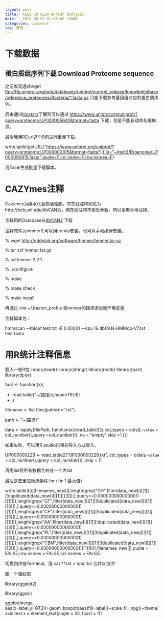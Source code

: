 ```yaml
---
layout: post
title:  KEGG GO GESA enrich analysis
date:   2019-06-07 01:08:00 +0800
categories: document
tag: 教程
---
```




下载数据
====================================

## 蛋白质组序列下载 Download Proteome sequence

之前发现通过wget ftp://ftp.uniprot.org/pub/databases/uniprot/current_release/knowledgebase/reference_proteomes/Bacteria/*.fasta.gz 只能下载参考基因组对应的蛋白质序列。

后来通过[biostars](https://www.biostars.org/p/292993/)了解到可以通过 https://www.uniprot.org/uniprot/?query=proteome:UP000005640&format=fasta 下载，但是不能自动命名很麻烦。

最后我用RCurl这个R包进行批量下载。

write.table(getURL("https://www.uniprot.org/uniprot/?query=proteome:UP000000815&format=fasta"),file="~/test2/R/genome/UP000000815.fasta",quote=F,col.name=F,row.names=F)

用Excel生成批量下载脚本。

CAZYmes注释
=====================================

Cazymes为碳水化合物活性酶，其在线注释网站为http://bcb.unl.edu/dbCAN2/，但在线注释不能改参数。所以采用本地注释。

注释用的Database从[dbCAN2](http://bcb.unl.edu/dbCAN2/download/Databases/) 下载

注释软件为hmmer3,可以用conda安装，也可以手动编译安装。

  % wget http://eddylab.org/software/hmmer/hmmer.tar.gz 
  
  % tar zxf hmmer.tar.gz
  
  % cd hmmer-3.2.1
  
  % ./configure
  
  % make
  
  % make check
  
  % make install
  
再通过 vim ~/.bashrc_profile 将hmmer的路径添加到环境变量
  
注释脚本为：
  
  hmmscan --tblout test.txt -E 0.00001 --cpu 16 dbCAN-HMMdb-V7.txt test.fasta

用R统计注释信息
====================================

载入一些R包
library(readr)
library(stringr)
library(readr)
library(rpart)
library(dplyr)

fun1 <- function(x){
+ read.table("~/路径/x,head=TRUE)
+ }

filename <- list.files(pattern=".txt")

path <- "~/路径/"

data <- lapply(filePath, function(x){read_table2(x,col_types = cols(`E-value` = col_number(),query =col_number()) ,na = "empty",skip =1 )})


如果失败，可以用R studio自带的导入方式导入。

UP000000229 <- read_table2("UP000000229.txt", col_types = cols(`E-value` = col_number(),query = col_number()), skip = 1)

再用list将所有数据合并成一个大list

最后是去重加筛选条件
for (i in 1:最大值）

write.table(t(c(filenames_new[i],length(grep("GH",filter(data_new[i][[1]][!duplicated(data_new[i][[1]][[3]]),],query<=0.000000000000001)[[1]])),length(grep("GT",filter(data_new[i][[1]][!duplicated(data_new[i][[1]][[3]]),],query<=0.000000000000001)[[1]])),length(grep("CE",filter(data_new[i][[1]][!duplicated(data_new[i][[1]][[3]]),],query<=0.000000000000001)[[1]])),length(grep("AA",filter(data_new[i][[1]][!duplicated(data_new[i][[1]][[3]]),],query<=0.000000000000001)[[1]])),length(grep("PL",filter(data_new[i][[1]][!duplicated(data_new[i][[1]][[3]]),],query<=0.000000000000001)[[1]])),length(grep("CBM",filter(data_new[i][[1]][!duplicated(data_new[i][[1]][[3]]),],query<=0.000000000000001)[[1]])))),filenames_new[i],quote = FALSE,row.names = FALSE,col.names = FALSE)

切换到终端Terminal，用 cat **.txt > total.txt 合并txt文件

画一个箱线图

library(ggplot2)

library(ggsci)

ggplot(merge, aes(x=label,y=GT3))+geom_boxplot(aes(fill=label))+scale_fill_npg()+theme(axis.text.x = element_text(angle = 45, hjust = 1))



  
  
